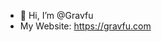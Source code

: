- 👋 Hi, I’m @Gravfu
- My Website: <https://gravfu.com>

<!---
gravfu/gravfu is a ✨ special ✨ repository because its `README.md` (this file) appears on your GitHub profile.
You can click the Preview link to take a look at your changes.
--->
